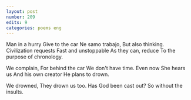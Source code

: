 ```yaml
---
layout: post
number: 209
edits: 9
categories: poems eng
---
```


Man in a hurry 
Give to the car 
Ne samo trabajo,
But also thinking.
Civilization requests 
Fast and unstoppable
As they can, reduce 
To the purpose of chronology. 

We complain, 
For behind the car 
We don't have time.
Even now 
She hears us
And his own creator
He plans to drown.

We drowned, 
They drown us too.
Has God been cast out?
So without the insults.
